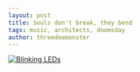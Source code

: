 ```yaml
---
layout: post
title: Souls don't break, they bend
tags: music, architects, doomsday
author: threedeemonster
---
```


<!-- [Architects - Doomsday](https://www.youtube.com/watch?v=RvWbcK3YQ_o)

[![Architects - Doomsday](https://threedeemonster.mo.cloudinary.net/assets/mqdefault_6s.webp)](https://www.youtube.com/watch?v=RvWbcK3YQ_o "Architects - Doomsday") -->


[![Blinking LEDs](http://img.youtube.com/vi/XAMVzS13HY0/0.jpg)](http://www.youtube.com/watch?v=XAMVzS13HY0 "Blinking LEDs")